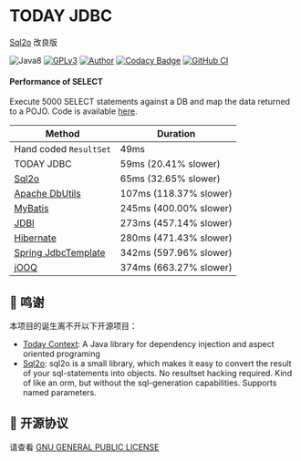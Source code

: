 # TODAY JDBC 

[Sql2o](https://github.com/aaberg/sql2o) 改良版


![Java8](https://img.shields.io/badge/JDK-8+-success.svg)
[![GPLv3](https://img.shields.io/badge/License-GPLv3-blue.svg)](./LICENSE)
[![Author](https://img.shields.io/badge/Author-TODAY-blue.svg)](https://github.com/TAKETODAY)
[![Codacy Badge](https://app.codacy.com/project/badge/Grade/b5b336564b304eaba40a39a211c2dd45)](https://www.codacy.com/gh/TAKETODAY/today-jdbc/dashboard?utm_source=github.com&amp;utm_medium=referral&amp;utm_content=TAKETODAY/today-jdbc&amp;utm_campaign=Badge_Grade)
[![GitHub CI](https://github.com/TAKETODAY/today-jdbc/workflows/GitHub%20CI/badge.svg)](https://github.com/TAKETODAY/today-jdbc/actions)


#### Performance of SELECT

Execute 5000 SELECT statements against a DB and map the data returned to a POJO.
Code is available [here](/src/test/java/cn/taketoday/jdbc/performance/PojoPerformanceTest.java).

Method                                                              | Duration               |
------------------------------------------------------------------- | ---------------------- |
Hand coded <code>ResultSet</code>                                   | 49ms                   |
TODAY JDBC                                                          | 59ms (20.41% slower)   |
[Sql2o](https://github.com/aaberg/sql2o)                            | 65ms (32.65% slower)   |
[Apache DbUtils](http://commons.apache.org/proper/commons-dbutils/) | 107ms (118.37% slower) |
[MyBatis](http://mybatis.github.io/mybatis-3/)                      | 245ms (400.00% slower) |
[JDBI](http://jdbi.org/)                                            | 273ms (457.14% slower) |
[Hibernate](http://hibernate.org/)                                  | 280ms (471.43% slower) |
[Spring JdbcTemplate](http://docs.spring.io/spring/docs/current/spring-framework-reference/html/jdbc.html) | 342ms (597.96% slower) |
[jOOQ](http://www.jooq.org)                                         | 374ms (663.27% slower) |


## 🙏 鸣谢
本项目的诞生离不开以下开源项目：
* [Today Context](https://github.com/TAKETODAY/today-context): A Java library for dependency injection and aspect oriented programing
* [Sql2o](https://github.com/aaberg/sql2o): sql2o is a small library, which makes it easy to convert the result of your sql-statements into objects. No resultset hacking required. Kind of like an orm, but without the sql-generation capabilities. Supports named parameters.

## 📄 开源协议
请查看 [GNU GENERAL PUBLIC LICENSE](https://github.com/TAKETODAY/today-jdbc/blob/master/LICENSE)

